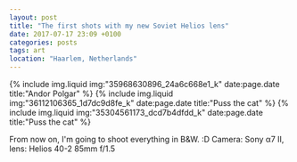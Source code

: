 ```yaml
---
layout: post
title: "The first shots with my new Soviet Helios lens"
date: 2017-07-17 23:09 +0100
categories: posts
tags: art
location: "Haarlem, Netherlands"
---
```


{% include img.liquid img:"35968630896_24a6c668e1_k" date:page.date title:"Andor Polgar" %}
{% include img.liquid img:"36112106365_1d7dc9d8fe_k" date:page.date title:"Puss the cat" %}
{% include img.liquid img:"35304561173_dcd7b4dfdd_k" date:page.date title:"Puss the cat" %}

From now on, I'm going to shoot everything in B&W. :D Camera: Sony α7 II, lens: Helios 40-2 85mm f/1.5
